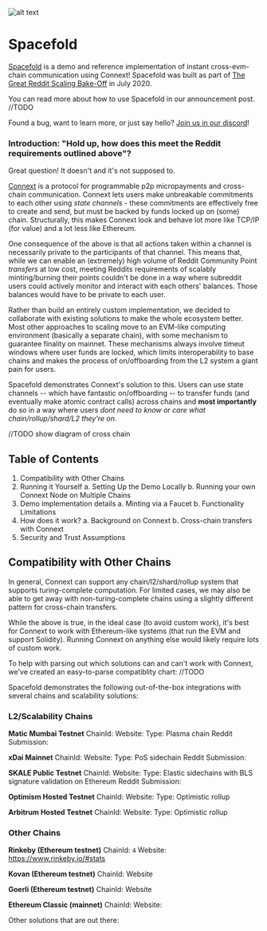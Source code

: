 ![alt text](https://github.com/connext/spacefold/blob/master/public/spacefoldlogopurple.png?raw=true)

# Spacefold
[Spacefold](https://spacefold.io) is a demo and reference implementation of instant cross-evm-chain communication using Connext! Spacefold was built as part of [The Great Reddit Scaling Bake-Off](https://www.reddit.com/r/ethereum/comments/hbjx25/the_great_reddit_scaling_bakeoff/) in July 2020.

You can read more about how to use Spacefold in our announcement post. //TODO

Found a bug, want to learn more, or just say hello? [Join us in our discord](https://discord.gg/raNmNb5)!

### Introduction: "Hold up, how does this meet the Reddit requirements outlined above"?
Great question! It doesn't and it's not supposed to.

[Connext](https://connext.network) is a protocol for programmable p2p micropayments and cross-chain communication. Connext lets users make unbreakable commitments to each other using _state channels_ - these commitments are effectively free to create and send, but must be backed by funds locked up on (some) chain. Structurally, this makes Connext look and behave lot more like TCP/IP (for value) and a lot less like Ethereum.

One consequence of the above is that all actions taken within a channel is necessarily private to the participants of that channel. This means that, while we can enable an (extremely) high volume of Reddit Community Point *transfers* at low cost, meeting Reddits requirements of scalably minting/burning their points couldn't be done in a way where subreddit users could actively monitor and interact with each others' balances. Those balances would have to be private to each user.

Rather than build an entirely custom implementation, we decided to collaborate with existing solutions to make the whole ecosystem better. Most other approaches to scaling move to an EVM-like computing environment (basically a separate chain), with some mechanism to guarantee finality on mainnet. These mechanisms always involve timeut windows where user funds are locked, which limits interoperability to base chains and makes the process of on/offboarding from the L2 system a giant pain for users.

Spacefold demonstrates Connext's solution to this. Users can use state channels -- which have fantastic on/offboarding -- to transfer funds (and eventually make atomic contract calls) across chains and **most importantly** do so in a way where users *dont need to know or care what chain/rollup/shard/L2 they're on*.

//TODO show diagram of cross chain

## Table of Contents
1. Compatibility with Other Chains
2. Running it Yourself
    a. Setting Up the Demo Locally
    b. Running your own Connext Node on Multiple Chains
3. Demo implementation details
    a. Minting via a Faucet
    b. Functionality Limitations
3. How does it work?
    a. Background on Connext
    b. Cross-chain transfers with Connext
4. Security and Trust Assumptions

## Compatibility with Other Chains
In general, Connext can support any chain/l2/shard/rollup system that supports turing-complete computation. For limited cases, we may also be able to get away with non-turing-complete chains using a slightly different pattern for cross-chain transfers.

While the above is true, in the ideal case (to avoid custom work), it's best for Connext to work with Ethereum-like systems (that run the EVM and support Solidity). Running Connext on anything else would likely require lots of custom work. 

To help with parsing out which solutions can and can't work with Connext, we've created an easy-to-parse compatiblity chart: //TODO

Spacefold demonstrates the following out-of-the-box integrations with several chains and scalability solutions:

### L2/Scalability Chains
**Matic Mumbai Testnet**
ChainId:
Website:
Type: Plasma chain
Reddit Submission:

**xDai Mainnet**
ChainId:
Website:
Type: PoS sidechain
Reddit Submission:

**SKALE Public Testnet**
ChainId:
Website:
Type: Elastic sidechains with BLS signature validation on Ethereum
Reddit Submission:

**Optimism Hosted Testnet**
ChainId:
Website:
Type: Optimistic rollup

**Arbitrum Hosted Testnet**
ChainId:
Website:
Type: Optimistic rollup

### Other Chains
**Rinkeby (Ethereum testnet)**
ChainId: `4`
Website: https://www.rinkeby.io/#stats

**Kovan (Ethereum testnet)**
ChainId:
Website

**Goerli (Ethereum testnet)**
ChainId:
Website

**Ethereum Classic (mainnet)**
ChainId:
Website:

Other solutions that are out there:

